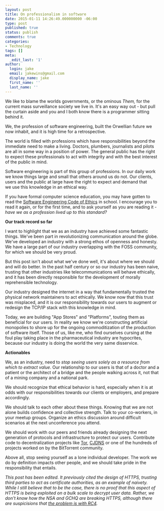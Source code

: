 ```yaml
---
layout: post
title: On professionalism in software
date: 2015-01-11 14:26:49.000000000 -06:00
type: post
published: true
status: publish
comments: true
categories:
- Technology
tags: []
meta:
  _edit_last: '1'
author:
  login: jake
  email: jakewins@gmail.com
  display_name: jake
  first_name: ''
  last_name: ''
---
```

<p>We like to blame the worlds governments, or the ominous <em>Them,</em> for the current mass surveillance society we live in. It's an easy way out - but pull the curtain aside and you and I both know there is a programmer sitting behind it.</p>
<p>We, the profession of software engineering, built the Orwellian future we now inhabit, and it is high time for a retrospective.</p>
<p><!--more--></p>
<p>The world is filled with professions which have responsibilities beyond the immediate need to make a living. Doctors, plumbers, journalists and pilots are all in some way in a position of power. The general public has the right to expect these professionals to act with integrity and with the best interest of the public in mind.</p>
<p>Software engineering is part of this group of professions. In our daily work we know things large and small that others around us do not. Our clients, users and the public at large have the right to expect and demand that we use this knowledge in an ethical way.</p>
<p>If you have formal computer science education, you may have gotten to read the <a href="http://www.computer.org/web/education/code-of-ethics">Software Engineering Code of Ethics</a> in school. I encourage you to read it again, or for the first time, and to ask yourself as you are reading it - <i>have we as a profession lived up to this standard?</i></p>
<p><strong>Our track record so far</strong></p>
<p>I want to highlight that we as an industry have achieved some fantastic things. We've been part in revolutionizing communication around the globe. We've developed an industry with a strong ethos of openness and honesty. We have a large part of our industry overlapping with the FOSS community, for which we should be very proud.</p>
<p>But this post isn't about what we've done well, it's about where we should and will do better. In the past half century or so our industry has been naive, trusting that other industries like telecommunications will behave ethically, and it has been directly responsible for the development of morally reprehensible technology.</p>
<p>Our industry designed the internet in a way that fundamentally trusted the physical network maintainers to act ethically. We know now that this trust was misplaced, and it is our responsibility towards our users to augment or redesign the TCP/IP stack with this knowledge in mind.</p>
<p>Today, we are building "App Stores" and "Platforms", touting them as beneficial for our users. In reality we know we're constructing artificial monopolies to shore up for the ongoing commoditization of the production of software itself. Those of us, like me, who find ourselves cursing at the foul play taking place in the pharmaceutical industry are hypocrites, because our industry is doing the world the very same disservice.</p>
<p><strong>Actionables</strong></p>
<p>We, as an industry, need to <em>stop seeing users solely as a resource from which to extract value</em>. Our relationship to our users is that of a doctor and a patient or the architect of a bridge and the people walking across it, not that of a mining company and a national park.</p>
<p>We should recognize that ethical behavior is hard, especially when it is at odds with our responsibilities towards our clients or employers, and prepare accordingly.</p>
<p>We should talk to each other about these things. Knowing that we are not alone builds confidence and collective strength. Talk to your co-workers, in your meetup groups. Organize an ethics discussion around difficult scenarios at the next unconference you attend.</p>
<p>We should work with our peers and friends already designing the next generation of protocols and infrastructure to protect our users. Contribute code to decentralization projects like <a href="https://github.com/TheTorProject">Tor</a>, <a href="http://www.reddit.com/r/darknetplan">CJDNS</a> or one of the hundreds of projects worked on by the BitTorrent community.</p>
<p>Above all, stop seeing yourself as a lone individual developer. The work we do by definition impacts other people, and we should take pride in the responsibility that entails.</p>
<p><em>This post has been edited. It previously cited the design of HTTPS, trusting third parties to act as certificate authorities, as an example of naivety. While I still believe that to be the case, there is no proof that this aspect of HTTPS is being exploited on a bulk scale to decrypt user data. Rather, we don't know how the NSA and GCHQ are breaking HTTPS, although there are suspicisions that <a href="http://www.theregister.co.uk/2013/09/06/nsa_cryptobreaking_bullrun_analysis/">the problem is with RC4</a>.</em></p>
